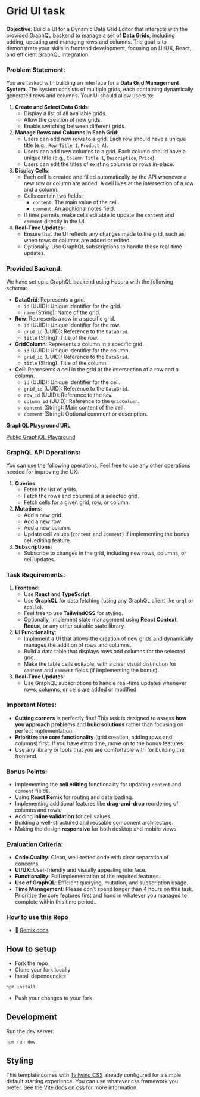 # Grid UI task

###

**Objective**: Build a UI for a Dynamic Data Grid Editor that interacts with the provided GraphQL backend to manage a set of **Data Grids**, including adding, updating and managing rows and columns. The goal is to demonstrate your skills in frontend development, focusing on UI/UX, React, and efficient GraphQL integration.

### Problem Statement:

You are tasked with building an interface for a **Data Grid Management System**. The system consists of multiple grids, each containing dynamically generated rows and columns. Your UI should allow users to:

1. **Create and Select Data Grids**:
   - Display a list of all available grids.
   - Allow the creation of new grids.
   - Enable switching between different grids.
2. **Manage Rows and Columns in Each Grid**:
   - Users can add new rows to a grid. Each row should have a unique title (e.g., `Row Title 1`, `Product A`).
   - Users can add new columns to a grid. Each column should have a unique title (e.g., `Column Title 1`, `Description`, `Price`).
   - Users can edit the titles of existing columns or rows in-place.
3. **Display Cells**:
   - Each cell is created and filled automatically by the API whenever a new row or column are added. A cell lives at the intersection of a row and a column.
   - Cells contain two fields:
     - `content`: The main value of the cell.
     - `comment`: An additional notes field.
   - If time permits, make cells editable to update the `content` and `comment` directly in the UI.
4. **Real-Time Updates**:
   - Ensure that the UI reflects any changes made to the grid, such as when rows or columns are added or edited.
   - Optionally, Use GraphQL subscriptions to handle these real-time updates.

### Provided Backend:

We have set up a GraphQL backend using Hasura with the following schema:

- **DataGrid**: Represents a grid.
  - `id` (UUID): Unique identifier for the grid.
  - `name` (String): Name of the grid.
- **Row**: Represents a row in a specific grid.
  - `id` (UUID): Unique identifier for the row.
  - `grid_id` (UUID): Reference to the `DataGrid`.
  - `title` (String): Title of the row.
- **GridColumn**: Represents a column in a specific grid.
  - `id` (UUID): Unique identifier for the column.
  - `grid_id` (UUID): Reference to the `DataGrid`.
  - `title` (String): Title of the column.
- **Cell**: Represents a cell in the grid at the intersection of a row and a column.
  - `id` (UUID): Unique identifier for the cell.
  - `grid_id` (UUID): Reference to the `DataGrid`.
  - `row_id` (UUID): Reference to the `Row`.
  - `column_id` (UUID): Reference to the `GridColumn`.
  - `content` (String): Main content of the cell.
  - `comment` (String): Optional comment or description.

**GraphQL Playground URL**:

[Public GraphiQL Playground](https://cloud.hasura.io/public/graphiql?endpoint=https%3A%2F%2Fnext-werewolf-59.hasura.app%2Fv1%2Fgraphql)

### GraphQL API Operations:

You can use the following operations, Feel free to use any other operations needed for improving the UX:

1. **Queries**:
   - Fetch the list of grids.
   - Fetch the rows and columns of a selected grid.
   - Fetch cells for a given grid, row, or column.
2. **Mutations**:
   - Add a new grid.
   - Add a new row.
   - Add a new column.
   - Update cell values (`content` and `comment`) if implementing the bonus cell editing feature.
3. **Subscriptions**:
   - Subscribe to changes in the grid, including new rows, columns, or cell updates.

### Task Requirements:

1. **Frontend**:
   - Use **React** and **TypeScript**.
   - Use **GraphQL** for data fetching (using any GraphQL client like `urql` or `Apollo`).
   - Feel free to use **TailwindCSS** for styling.
   - Optionally, Implement state management using **React Context**, **Redux**, or any other suitable state library.
2. **UI Functionality**:
   - Implement a UI that allows the creation of new grids and dynamically manages the addition of rows and columns.
   - Build a data table that displays rows and columns for the selected grid.
   - Make the table cells editable, with a clear visual distinction for `content` and `comment` fields (if implementing the bonus).
3. **Real-Time Updates**:
   - Use GraphQL subscriptions to handle real-time updates whenever rows, columns, or cells are added or modified.

### **Important Notes**:

- **Cutting corners** is perfectly fine! This task is designed to assess **how you approach problems** and **build solutions** rather than focusing on perfect implementation.
- **Prioritize the core functionality** (grid creation, adding rows and columns) first. If you have extra time, move on to the bonus features.
- Use any library or tools that you are comfortable with for building the frontend.

### Bonus Points:

- Implementing the **cell editing** functionality for updating `content` and `comment` fields.
- Using **React Remix** for routing and data loading.
- Implementing additional features like **drag-and-drop** reordering of columns and rows.
- Adding **inline validation** for cell values.
- Building a well-structured and reusable component architecture.
- Making the design **responsive** for both desktop and mobile views.

### Evaluation Criteria:

- **Code Quality**: Clean, well-tested code with clear separation of concerns.
- **UI/UX**: User-friendly and visually appealing interface.
- **Functionality**: Full implementation of the required features.
- **Use of GraphQL**: Efficient querying, mutation, and subscription usage.
- **Time Management**: Please don’t spend longer than 4 hours on this task. Prioritize the core features first and hand in whatever you managed to complete within this time period..

### How to use this Repo

- 📖 [Remix docs](https://remix.run/docs)

## How to setup

- Fork the repo
- Clone your fork locally
- Install dependencies

```shellscript
npm install
```

- Push your changes to your fork

## Development

Run the dev server:

```shellscript
npm run dev
```

## Styling

This template comes with [Tailwind CSS](https://tailwindcss.com/) already configured for a simple default starting experience. You can use whatever css framework you prefer. See the [Vite docs on css](https://vitejs.dev/guide/features.html#css) for more information.
